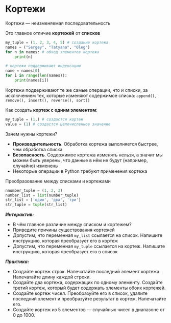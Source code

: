 # Кортежи

Кортежи — неизменяемая последовательность

Это главное отличие **кортежей** от **списков**

```python
my_tuple = (1, 2, 3, 4, 5) # создание кортежа
names = ("Sergey", "Tatyana", "Oleg")
for n in names: # обход элементов кортежа
    print(n)

# кортежи поддерживают индексацию
name = names[0]
for i in range(len(names)): 
    print(names[i])
```

Кортежи поддерживают те же самые операции, что и списки, за исключением тех,  которые изменяют содержимое списка: `append(), remove(), insert(), reverse(), sort()`

Как создать **кортеж с одним элементом**:

```python
my_tuple = (1,) # создастся кортеж
value = (1) # создастся целочисленное значение
```

Зачем нужны кортежи?

* **Производительность**. Обработка кортежа выполняется быстрее, чем обработка списка
* **Безопасность**. Содержимое кортежа изменять нельзя, а значит мы можем быть уверены, что данные в нём не будут (например, случайно) изменены
* Некоторые операции в Python требуют применения кортежа

Преобразование между списками и кортежами

```python
nnumber_tuple = (1, 2, 3)
number_list = list(number_tuple)
str_list = ['один', 'два', 'три']
str_tuple = tuple(str_list)
```

_**Интерактив:**_

* В чём главное различие между списком и кортежем?
* Приведите причины существования кортежей
* Допустим, что переменная `my_list` ссылается на список. Напишите инструкцию, которая преобразует его в кортеж
* Допустим, что переменная `my_tuple` ссылается на кортеж. Напишите инструкцию, которая преобразует его в список

_**Практика:**_

* Создайте кортеж строк. Напечатайте последний элемент кортежа. Напечатайте длину каждой строки.&#x20;
* Создайте два кортежа, содержащих по одному элементу. Создайте третий кортеж, который будет содержать элементы обоих кортежей.
* Создайте кортеж чисел. Преобразуйте его в список, удалите последний элемент и преобразуйте результат в кортеж. Напечатайте его.
* Создайте кортеж из 5 элементов — случайных чисел в диапазоне от 0 до 1000.
